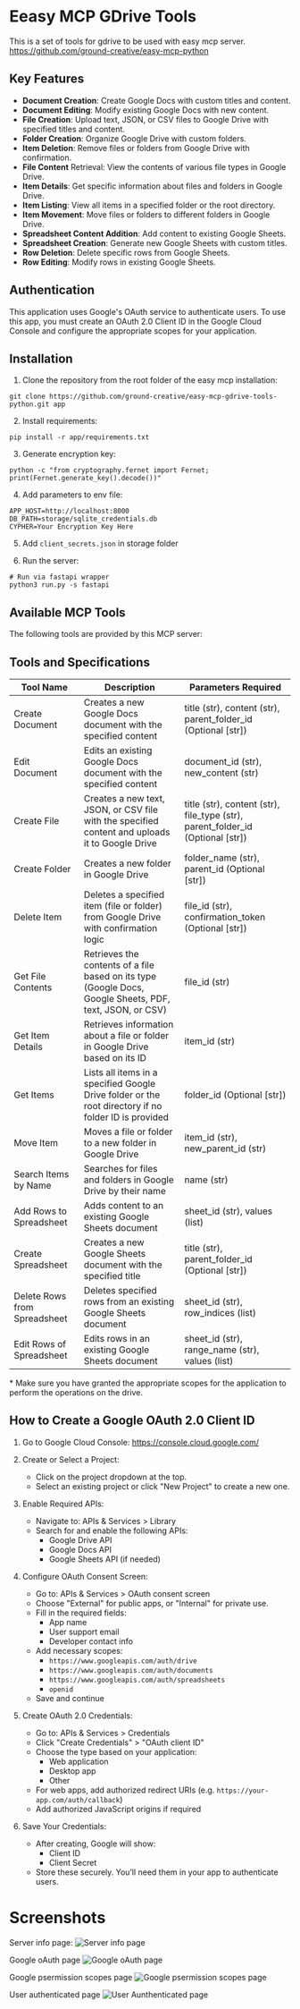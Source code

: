 # Eeasy MCP GDrive Tools

This is a set of tools for gdrive to be used with easy mcp server.<br>
https://github.com/ground-creative/easy-mcp-python

## Key Features

- **Document Creation**: Create Google Docs with custom titles and content.
- **Document Editing**: Modify existing Google Docs with new content.
- **File Creation**: Upload text, JSON, or CSV files to Google Drive with specified titles and content.
- **Folder Creation**: Organize Google Drive with custom folders.
- **Item Deletion**: Remove files or folders from Google Drive with confirmation.
- **File Content** Retrieval: View the contents of various file types in Google Drive.
- **Item Details**: Get specific information about files and folders in Google Drive.
- **Item Listing**: View all items in a specified folder or the root directory.
- **Item Movement**: Move files or folders to different folders in Google Drive.
- **Spreadsheet Content Addition**: Add content to existing Google Sheets.
- **Spreadsheet Creation**: Generate new Google Sheets with custom titles.
- **Row Deletion**: Delete specific rows from Google Sheets.
- **Row Editing**: Modify rows in existing Google Sheets.

## Authentication

This application uses Google's OAuth service to authenticate users.
To use this app, you must create an OAuth 2.0 Client ID in the Google Cloud Console and configure the appropriate scopes for your application.

## Installation

1. Clone the repository from the root folder of the easy mcp installation:

```
git clone https://github.com/ground-creative/easy-mcp-gdrive-tools-python.git app
```

2. Install requirements:

```
pip install -r app/requirements.txt
```

3. Generate encryption key:

```
python -c "from cryptography.fernet import Fernet; print(Fernet.generate_key().decode())"
```

4. Add parameters to env file:

```
APP_HOST=http://localhost:8000
DB_PATH=storage/sqlite_credentials.db
CYPHER=Your Encryption Key Here
```

5. Add `client_secrets.json` in storage folder

6. Run the server:

```
# Run via fastapi wrapper
python3 run.py -s fastapi
```

## Available MCP Tools

The following tools are provided by this MCP server:

## Tools and Specifications

| Tool Name                    | Description                                                                                              | Parameters Required                                                            |
| ---------------------------- | -------------------------------------------------------------------------------------------------------- | ------------------------------------------------------------------------------ |
| Create Document              | Creates a new Google Docs document with the specified content                                            | title (str), content (str), parent_folder_id (Optional [str])                  |
| Edit Document                | Edits an existing Google Docs document with the specified content                                        | document_id (str), new_content (str)                                           |
| Create File                  | Creates a new text, JSON, or CSV file with the specified content and uploads it to Google Drive          | title (str), content (str), file_type (str), parent_folder_id (Optional [str]) |
| Create Folder                | Creates a new folder in Google Drive                                                                     | folder_name (str), parent_id (Optional [str])                                  |
| Delete Item                  | Deletes a specified item (file or folder) from Google Drive with confirmation logic                      | file_id (str), confirmation_token (Optional [str])                             |
| Get File Contents            | Retrieves the contents of a file based on its type (Google Docs, Google Sheets, PDF, text, JSON, or CSV) | file_id (str)                                                                  |
| Get Item Details             | Retrieves information about a file or folder in Google Drive based on its ID                             | item_id (str)                                                                  |
| Get Items                    | Lists all items in a specified Google Drive folder or the root directory if no folder ID is provided     | folder_id (Optional [str])                                                     |
| Move Item                    | Moves a file or folder to a new folder in Google Drive                                                   | item_id (str), new_parent_id (str)                                             |
| Search Items by Name         | Searches for files and folders in Google Drive by their name                                             | name (str)                                                                     |
| Add Rows to Spreadsheet      | Adds content to an existing Google Sheets document                                                       | sheet_id (str), values (list)                                                  |
| Create Spreadsheet           | Creates a new Google Sheets document with the specified title                                            | title (str), parent_folder_id (Optional [str])                                 |
| Delete Rows from Spreadsheet | Deletes specified rows from an existing Google Sheets document                                           | sheet_id (str), row_indices (list)                                             |
| Edit Rows of Spreadsheet     | Edits rows in an existing Google Sheets document                                                         | sheet_id (str), range_name (str), values (list)                                |

\* Make sure you have granted the appropriate scopes for the application to perform the operations on the drive.

## How to Create a Google OAuth 2.0 Client ID

1. Go to Google Cloud Console:
   https://console.cloud.google.com/

2. Create or Select a Project:

   - Click on the project dropdown at the top.
   - Select an existing project or click "New Project" to create a new one.

3. Enable Required APIs:

   - Navigate to: APIs & Services > Library
   - Search for and enable the following APIs:
     - Google Drive API
     - Google Docs API
     - Google Sheets API (if needed)

4. Configure OAuth Consent Screen:

   - Go to: APIs & Services > OAuth consent screen
   - Choose "External" for public apps, or "Internal" for private use.
   - Fill in the required fields:
     - App name
     - User support email
     - Developer contact info
   - Add necessary scopes:
     - `https://www.googleapis.com/auth/drive`
     - `https://www.googleapis.com/auth/documents`
     - `https://www.googleapis.com/auth/spreadsheets`
     - `openid`
   - Save and continue

5. Create OAuth 2.0 Credentials:

   - Go to: APIs & Services > Credentials
   - Click "Create Credentials" > "OAuth client ID"
   - Choose the type based on your application:
     - Web application
     - Desktop app
     - Other
   - For web apps, add authorized redirect URIs (e.g. `https://your-app.com/auth/callback`)
   - Add authorized JavaScript origins if required

6. Save Your Credentials:
   - After creating, Google will show:
     - Client ID
     - Client Secret
   - Store these securely. You’ll need them in your app to authenticate users.

# Screenshots

Server info page:
![Server info page](screenshots/1.png)

Google oAuth page
![Google oAuth page](screenshots/3.png)

Google psermission scopes page
![Google psermission scopes page](screenshots/4.png)

User authenticated page
![User Aunthenticated page](screenshots/5.png)
